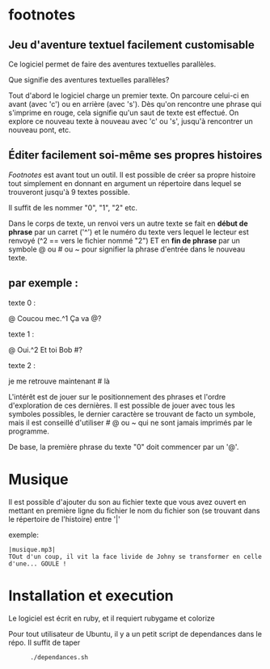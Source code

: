 footnotes
=========

## Jeu d'aventure textuel facilement customisable


Ce logiciel permet de faire des aventures textuelles parallèles.

Que signifie des aventures textuelles parallèles?

Tout d'abord le logiciel charge un premier texte. On parcoure celui-ci en avant (avec 'c') ou en arrière (avec 's').
Dès qu'on rencontre une phrase qui s'imprime en rouge, cela signifie qu'un saut de texte est effectué. On explore
ce nouveau texte à nouveau avec 'c' ou 's', jusqu'à rencontrer un nouveau pont, etc.

## Éditer facilement soi-même ses propres histoires

*Footnotes* est avant tout un outil.
Il est possible de créer sa propre histoire tout simplement en donnant en argument un répertoire dans lequel se trouveront
jusqu'à 9 textes possible.

Il suffit de les nommer "0", "1", "2" etc.

Dans le corps de texte, un renvoi vers un autre texte se fait en __début de phrase__ 
par un carret ('^') et le numéro du texte vers lequel le lecteur est renvoyé (^2 == vers le fichier nommé "2")
ET en __fin de phrase__ par un symbole @ ou # ou ~ pour signifier la phrase d'entrée dans le nouveau texte.

## par exemple :

texte 0 :

@ Coucou mec.^1 Ça va @?

texte 1 :

@ Oui.^2 Et toi Bob #?

texte 2 :

je me retrouve maintenant # là


L'intérêt est de jouer sur le positionnement des phrases et l'ordre d'exploration de ces dernières.
Il est possible de jouer avec tous les symboles possibles, le dernier caractère se trouvant de facto un symbole, mais il est conseillé d'utiliser # @ ou ~ qui ne sont jamais imprimés par le programme.

De base, la première phrase du texte "0" doit commencer par un '@'.

# Musique

Il est possible d'ajouter du son au fichier texte que vous avez ouvert en mettant en première ligne du fichier le
nom du fichier son (se trouvant dans le répertoire de l'histoire) entre '|'

exemple:
```
|musique.mp3|
TOut d'un coup, il vit la face livide de Johny se transformer en celle d'une... GOULE !
```

# Installation et execution

Le logiciel est écrit en ruby, et il requiert rubygame et colorize

Pour tout utilisateur de Ubuntu, il y a un petit script de dependances dans le répo. Il suffit de taper 

     	  ./dependances.sh